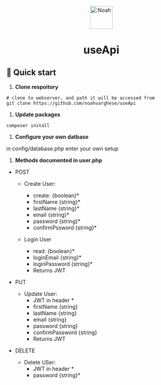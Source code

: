 <p align="center">
  <a href="https://www.gatsbyjs.org">
    <img alt="Noah" src="https://noahvarghese.me/favicon.ico" width="60" />
  </a>
</p>
<h1 align="center">
  useApi
</h1>

## 🚀 Quick start

1. **Clone respoitory**

  ```shell
  # clone to webserver, and path it will be accessed from
  git clone https://github.com/noahvarghese/useApi
  ```
1. **Update packages**

  ```shell
  composer install
  ```
1. **Configure your own datbase**

  in config/database.php
  enter your own setup
  
1. **Methods documented in user.php**

  - POST
  
    - Create User:
      - create: {boolean}*
      - firstName {string}*
      - lastName {string}*
      - email {string}*
      - password {string}*
      - confirmPssword {string}*
      
    - Login User
      - read: {boolean}*
      - loginEmail {string}*
      - loginPassword {string}*
      - Returns JWT 
   
  - PUT
    - Update User:
      - JWT in header *
      - firstName {string}
      - lastName {string}
      - email {string}
      - password {string}
      - confirmPassword {string}
      - Returns JWT
  - DELETE
    - Delete USer:
      - JWT in header *
      - password {string}*
